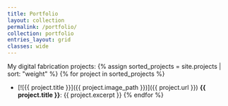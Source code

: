 ```yaml
---
title: Portfolio
layout: collection
permalink: /portfolio/
collection: portfolio
entries_layout: grid
classes: wide
---
```


My digital fabrication projects:
{% assign sorted_projects = site.projects | sort: "weight" %}
{% for project in sorted_projects %}
- [![{{ project.title }}]({{ project.image_path }})]({{ project.url }})
**{{ project.title }}**: {{ project.excerpt }}
{% endfor %}

